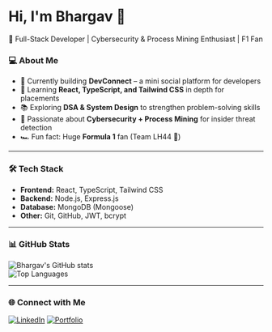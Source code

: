 # Hi, I'm Bhargav 👋  

🚀 Full-Stack Developer | Cybersecurity & Process Mining Enthusiast | F1 Fan  

### 💻 About Me
- 🔭 Currently building **DevConnect** – a mini social platform for developers  
- 🌱 Learning **React, TypeScript, and Tailwind CSS** in depth for placements  
- 📚 Exploring **DSA & System Design** to strengthen problem-solving skills  
- 🔐 Passionate about **Cybersecurity + Process Mining** for insider threat detection  
- 🏎️ Fun fact: Huge **Formula 1** fan (Team LH44 💜)  

---

### 🛠️ Tech Stack
- **Frontend:** React, TypeScript, Tailwind CSS  
- **Backend:** Node.js, Express.js  
- **Database:** MongoDB (Mongoose)  
- **Other:** Git, GitHub, JWT, bcrypt  

---

### 📊 GitHub Stats
![Bhargav's GitHub stats](https://github-readme-stats.vercel.app/api?username=Bhargava421&show_icons=true&theme=tokyonight)  
![Top Languages](https://github-readme-stats.vercel.app/api/top-langs/?username=Bhargava421&layout=compact&theme=tokyonight)

---

### 🌐 Connect with Me
[![LinkedIn](https://img.shields.io/badge/LinkedIn-blue?style=for-the-badge&logo=linkedin)]([https://www.linkedin.com/in/YOUR-LINKEDIN](https://www.linkedin.com/in/bhargava-c-salian-263084308))  
[![Portfolio](https://img.shields.io/badge/Portfolio-000?style=for-the-badge&logo=vercel)]([YOUR-PORTFOLIO-LINK](https://Bhargava421.github.io/portfolio/))  

